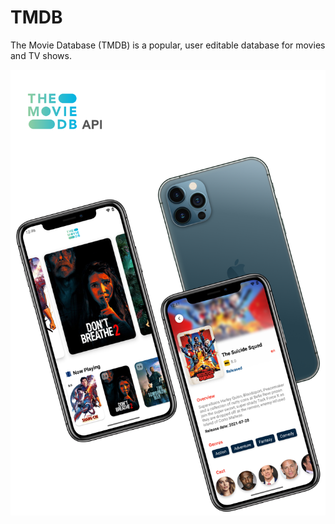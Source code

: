 # TMDB

The Movie Database (TMDB) is a popular, user editable database for movies and TV shows.

<img src="https://github.com/Kaustav1999paul/TMDB/blob/TV_feature/TMDB_api.png"/>
